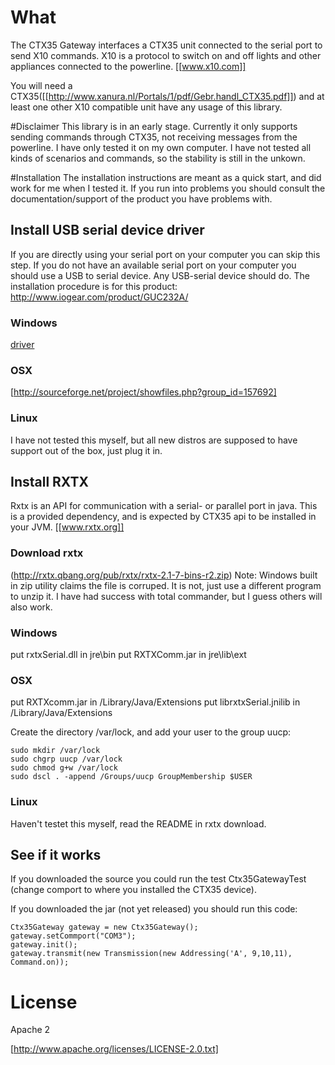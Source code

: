 # What
The CTX35 Gateway interfaces a CTX35 unit connected to the serial port to send X10 commands.  X10 is a protocol to switch on and off lights and other appliances connected to the powerline. [[www.x10.com]]

You will need a CTX35([[http://www.xanura.nl/Portals/1/pdf/Gebr.handl_CTX35.pdf]]) and at least one other X10 compatible unit have any usage of this library. 

#Disclaimer
This library is in an early stage. Currently it only supports sending commands through CTX35, not receiving messages from the powerline. I have only tested it on my own computer. I have not tested all kinds of scenarios and commands, so the stability is still in the unkown. 


#Installation
The installation instructions are meant as a quick start, and did work for me when I tested it. If you run into problems you should consult the documentation/support of the product you have problems with. 

## Install USB serial device driver
If you are directly using your serial port on your computer you can skip this step. If you do not have an available serial port on your computer you should use a USB to serial device. Any USB-serial device should do. The installation procedure is for this product: http://www.iogear.com/product/GUC232A/

### Windows 
[driver](http://www.iogear.com/support/dm/driver/GUC232A#display)

### OSX 
[http://sourceforge.net/project/showfiles.php?group_id=157692]

### Linux
I have not tested this myself, but all new distros are supposed to have support out of the box, just plug it in. 

## Install RXTX
Rxtx is an API for communication with a serial- or parallel port in java. This is a provided dependency, and is expected by CTX35 api to be installed in your JVM. [[www.rxtx.org]]

### Download rxtx
(http://rxtx.qbang.org/pub/rxtx/rxtx-2.1-7-bins-r2.zip)
Note: Windows built in zip utility claims the file is corruped. It is not, just use a different program to unzip it. I have had success with total commander, but I guess others will also work. 

### Windows
put rxtxSerial.dll in jre\bin
put RXTXComm.jar in jre\lib\ext

### OSX
put RXTXcomm.jar in  /Library/Java/Extensions
put librxtxSerial.jnilib in /Library/Java/Extensions 

Create the directory /var/lock, and add your user to the group uucp:

	sudo mkdir /var/lock
	sudo chgrp uucp /var/lock
	sudo chmod g+w /var/lock
	sudo dscl . -append /Groups/uucp GroupMembership $USER

### Linux
Haven't testet this myself, read the README in rxtx download.

## See if it works
If you downloaded the source you could run the test Ctx35GatewayTest (change comport to where you installed the CTX35 device). 

If you downloaded the jar (not yet released) you should run this code:

	Ctx35Gateway gateway = new Ctx35Gateway();
	gateway.setCommport("COM3");
	gateway.init();
	gateway.transmit(new Transmission(new Addressing('A', 9,10,11), Command.on));



# License

Apache 2

[http://www.apache.org/licenses/LICENSE-2.0.txt]


